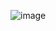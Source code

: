![image](https://github.com/LeeHannaa/ClassHub/assets/103620720/2299ad78-0060-4ff1-aaa2-11b2b712a941)
